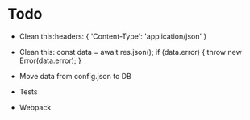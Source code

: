 # Todo

- Clean this:headers: {
        'Content-Type': 'application/json'
}

- Clean this: const data = await res.json();
    if (data.error) {
      throw new Error(data.error);
    }

- Move data from config.json to DB

- Tests

- Webpack
